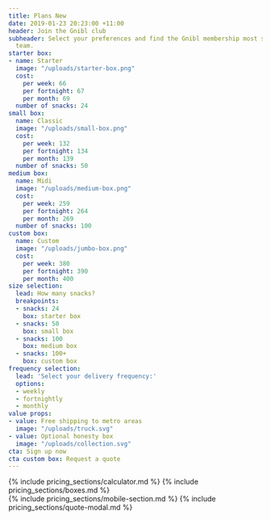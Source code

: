 ```yaml
---
title: Plans New
date: 2019-01-23 20:23:00 +11:00
header: Join the Gnibl club
subheader: Select your preferences and find the Gnibl membership most suited to your
  team.
starter box:
- name: Starter
  image: "/uploads/starter-box.png"
  cost:
    per week: 66
    per fortnight: 67
    per month: 69
  number of snacks: 24
small box:
  name: Classic
  image: "/uploads/small-box.png"
  cost:
    per week: 132
    per fortnight: 134
    per month: 139
  number of snacks: 50
medium box:
  name: Midi
  image: "/uploads/medium-box.png"
  cost:
    per week: 259
    per fortnight: 264
    per month: 269
  number of snacks: 100
custom box:
  name: Custom
  image: "/uploads/jumbo-box.png"
  cost:
    per week: 380
    per fortnight: 390
    per month: 400
size selection:
  lead: How many snacks?
  breakpoints:
  - snacks: 24
    box: starter box
  - snacks: 50
    box: small box
  - snacks: 100
    box: medium box
  - snacks: 100+
    box: custom box
frequency selection:
  lead: 'Select your delivery frequency:'
  options:
  - weekly
  - fortnightly
  - monthly
value props:
- value: Free shipping to metro areas
  image: "/uploads/truck.svg"
- value: Optional honesty box
  image: "/uploads/collection.svg"
cta: Sign up now
cta custom box: Request a quote
---
```


<main class="pricing fixed-header dotted-bg">
<div class="desktop">
<div class="table"></div>
{% include pricing_sections/calculator.md %}
{% include pricing_sections/boxes.md %}
</div>
{% include pricing_sections/mobile-section.md %}
  {% include pricing_sections/quote-modal.md %}
</main>
